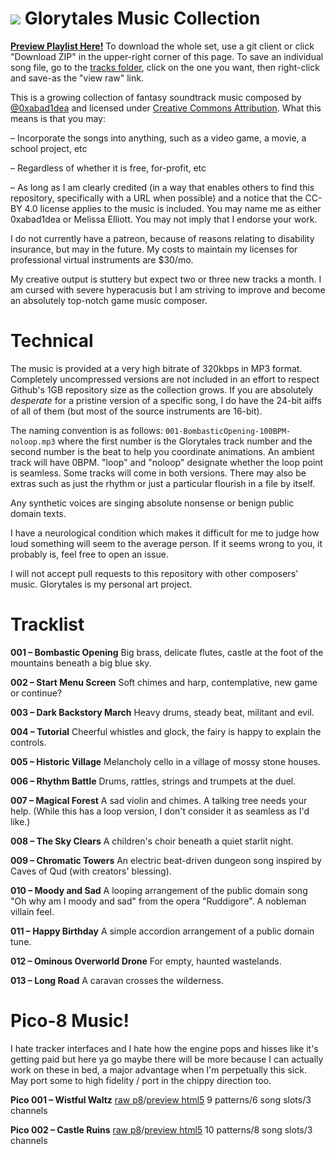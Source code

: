 ![](http://i.imgur.com/37qCdyS.png)
Glorytales Music Collection
===========================

**[Preview Playlist Here!](https://soundcloud.com/0xabad1dea/sets/glorytales-free-music-for)** To download the whole set, use a git client or click "Download ZIP" in the upper-right corner of this page. To save an individual song file, go to the [tracks folder](https://github.com/0xabad1dea/glorytales/tree/master/tracks), click on the one you want, then right-click and save-as the "view raw" link.

This is a growing collection of fantasy soundtrack music composed by [@0xabad1dea](https://twitter.com/0xabad1dea) and licensed under [Creative Commons Attribution](https://creativecommons.org/licenses/by/4.0/). What this means is that you may:

– Incorporate the songs into anything, such as a video game, a movie, a school project, etc

– Regardless of whether it is free, for-profit, etc

– As long as I am clearly credited (in a way that enables others to find this repository, specifically with a URL when possible) and a notice that the CC-BY 4.0 license applies to the music is included. You may name me as either 0xabad1dea or Melissa Elliott. You may not imply that I endorse your work.

I do not currently have a patreon, because of reasons relating to disability insurance, but may in the future. My costs to maintain my licenses for professional virtual instruments are $30/mo.

My creative output is stuttery but expect two or three new tracks a month. I am cursed with severe hyperacusis but I am striving to improve and become an absolutely top-notch game music composer.

# Technical

The music is provided at a very high bitrate of 320kbps in MP3 format. Completely uncompressed versions are not included in an effort to respect Github's 1GB repository size as the collection grows. If you are absolutely _desperate_ for a pristine version of a specific song, I do have the 24-bit aiffs of all of them (but most of the source instruments are 16-bit).

The naming convention is as follows: `001-BombasticOpening-100BPM-noloop.mp3` where the first number is the Glorytales track number and the second number is the beat to help you coordinate animations. An ambient track will have 0BPM. "loop" and "noloop" designate whether the loop point is seamless. Some tracks will come in both versions. There may also be extras such as just the rhythm or just a particular flourish in a file by itself.

Any synthetic voices are singing absolute nonsense or benign public domain texts.

I have a neurological condition which makes it difficult for me to judge how loud something will seem to the average person. If it seems wrong to you, it probably is, feel free to open an issue.

I will not accept pull requests to this repository with other composers' music. Glorytales is my personal art project.

# Tracklist

**001 – Bombastic Opening** Big brass, delicate flutes, castle at the foot of the mountains beneath a big blue sky.

**002 – Start Menu Screen** Soft chimes and harp, contemplative, new game or continue?

**003 – Dark Backstory March** Heavy drums, steady beat, militant and evil.

**004 – Tutorial** Cheerful whistles and glock, the fairy is happy to explain the controls.

**005 – Historic Village** Melancholy cello in a village of mossy stone houses.

**006 – Rhythm Battle** Drums, rattles, strings and trumpets at the duel.

**007 – Magical Forest** A sad violin and chimes. A talking tree needs your help. (While this has a loop version, I don't consider it as seamless as I'd like.)

**008 – The Sky Clears** A children's choir beneath a quiet starlit night.

**009 – Chromatic Towers** An electric beat-driven dungeon song inspired by Caves of Qud (with creators' blessing).

**010 – Moody and Sad** A looping arrangement of the public domain song "Oh why am I moody and sad" from the opera "Ruddigore". A nobleman villain feel.

**011 – Happy Birthday** A simple accordion arrangement of a public domain tune.

**012 – Ominous Overworld Drone** For empty, haunted wastelands.

**013 – Long Road** A caravan crosses the wilderness.


# Pico-8 Music!

I hate tracker interfaces and I hate how the engine pops and hisses like it's getting paid but here ya go maybe there will be more because I can actually work on these in bed, a major advantage when I'm perpetually this sick. May port some to high fidelity / port in the chippy direction too.

**Pico 001 – Wistful Waltz** [raw p8](https://0xabad1dea.github.io/pico8/wistful.p8)/[preview html5](https://0xabad1dea.github.io/pico8/wistful.html) 9 patterns/6 song slots/3 channels

**Pico 002 – Castle Ruins** [raw p8](http://0xabad1dea.github.io/pico8/castleruins.p8)/[preview html5](http://0xabad1dea.github.io/pico8/castleruins.html) 10 patterns/8 song slots/3 channels
